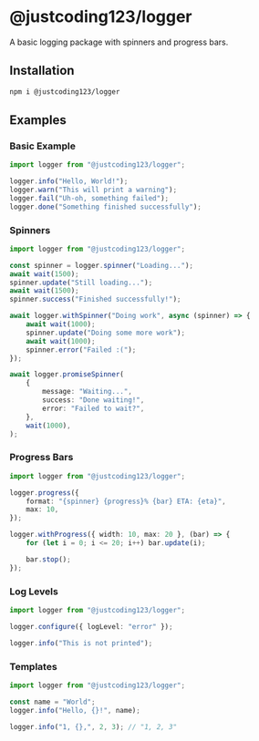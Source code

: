 # @justcoding123/logger

A basic logging package with spinners and progress bars.

## Installation

```sh
npm i @justcoding123/logger
```

## Examples

### Basic Example

```ts
import logger from "@justcoding123/logger";

logger.info("Hello, World!");
logger.warn("This will print a warning");
logger.fail("Uh-oh, something failed");
logger.done("Something finished successfully");
```

### Spinners

```ts
import logger from "@justcoding123/logger";

const spinner = logger.spinner("Loading...");
await wait(1500);
spinner.update("Still loading...");
await wait(1500);
spinner.success("Finished successfully!");

await logger.withSpinner("Doing work", async (spinner) => {
    await wait(1000);
    spinner.update("Doing some more work");
    await wait(1000);
    spinner.error("Failed :(");
});

await logger.promiseSpinner(
    {
        message: "Waiting...",
        success: "Done waiting!",
        error: "Failed to wait?",
    },
    wait(1000),
);
```

### Progress Bars

```ts
import logger from "@justcoding123/logger";

logger.progress({
    format: "{spinner} {progress}% {bar} ETA: {eta}",
    max: 10,
});

logger.withProgress({ width: 10, max: 20 }, (bar) => {
    for (let i = 0; i <= 20; i++) bar.update(i);

    bar.stop();
});
```

### Log Levels

```ts
import logger from "@justcoding123/logger";

logger.configure({ logLevel: "error" });

logger.info("This is not printed");
```

### Templates

```ts
import logger from "@justcoding123/logger";

const name = "World";
logger.info("Hello, {}!", name);

logger.info("1, {},", 2, 3); // "1, 2, 3"
```
